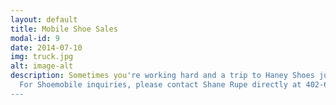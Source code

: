 ```yaml
---
layout: default
title: Mobile Shoe Sales
modal-id: 9
date: 2014-07-10
img: truck.jpg
alt: image-alt
description: Sometimes you're working hard and a trip to Haney Shoes just doesn't work out. Our Red Wing Shoemobile program provides mobile truck visits to workplaces around the region with individual measured fitting and a 15% discount on all safety styles. Our mobile truck is stocked with the Midwest's largest selection of safety footwear including composite toe, metatarsal guard, puncture-resistant, and fire-resistant styles from brands like Red Wing, Irish Setter, Worx, Keen, Timberland, Carolina, Wolverine, Dr. Marten's, Nautilus, Reebok, and New Balance. We also bring Carhartt workwear, socks, care accessories, and more. And if we don't have what you're looking for, we'll order and deliver. Some might say we're stuck in the past, but we've never been stuck in one place. |
  For Shoemobile inquiries, please contact Shane Rupe directly at 402-619-2415.
---
```

